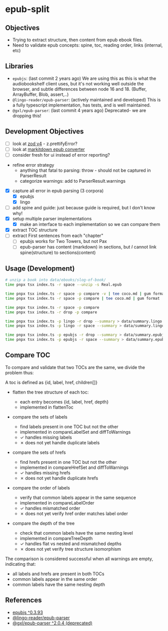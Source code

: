# epub-split

## Objectives

- Trying to extract structure, then content from epub ebook files.
- Need to validate epub concepts: spine, toc, reading order, links (internal, etc)

## Libraries

- `epubjs`: (last commit 2 years ago) We are using this as this is what the audiobookshelf client uses, but it's not working well outside the browser, and subtle differences between node 16 and 18. (Buffer, ArrayBuffer, Blob, assert,..)
- `@lingo-reader/epub-parser`: (actively maintained and developed) This is a fully typescript implementation, has tests, and is well maintained.
- `@gxl/epub-parser`: (last commit 4 years ago) Deprecated- we are dropping this!

## Development Objectives

- [ ] look at [zod v4](https://v4.zod.dev/v4) - z.prettifyError?
- [ ] look at [markitdown epub converter](https://github.com/microsoft/markitdown/blob/main/packages/markitdown/src/markitdown/converters/_epub_converter.py)
- [ ] consider fresh for ui instead of error reporting?
- refine error strategy
  - anything that fatal to parsing: throw - should not be captured in ParserResult
  - categorize warnings: add to ParserResult.warnings
- [x] capture all error in epub parsing (3 corpora)
  - [x] epubjs
  - [x] lingo
- [ ] add spine and guide: just because guide is required, but I don't know why!
- [x] setup multiple parser implementations
  - [x] make an interface to each implementation so we can compare them
- [x] extract TOC structure
- [ ] extract First sentences from each "chapter"
  - [ ] epubjs works for Two Towers, but not Pax
  - [ ] epub-parser has content (markdown) in sections, but _I_ cannot link spine(structure) to sections(content)

## Usage (Development)

```bash
# unzip a book into data/ebooks/slog-of-book/
time pnpx tsx index.ts -r space --unzip -s Real.epub
```

```bash
time pnpx tsx index.ts -r space -p compare -v | tee coco.md | gum format
time pnpx tsx index.ts -r space -p compare | tee coco.md | gum format

time pnpx tsx index.ts -r space -p compare
time pnpx tsx index.ts -r drop -p compare

time pnpx tsx index.ts -p lingo -r drop --summary > data/summary.lingo.drop.md
time pnpx tsx index.ts -p lingo -r space --summary > data/summary.lingo.space.md

time pnpx tsx index.ts -p epubjs -r drop --summary > data/summary.epubjs.drop.md
time pnpx tsx index.ts -p epubjs -r space --summary > data/summary.epubjs.space.md
```

## Compare TOC

To compare and validate that two TOCs are the same, we divide the problem thus:

A toc is defined as {id, label, href, children[]}

- flatten the tree structure of each toc:
  - each entry becomes {id, label, href, depth}
  - implemented in flattenToc

- compare the sets of labels
  - find labels present in one TOC but not the other
  - implemented in compareLabelSet and diffToWarnings
  - ✓ handles missing labels
  - ✗ does not yet handle duplicate labels

- compare the sets of hrefs
  - find hrefs present in one TOC but not the other
  - implemented in compareHrefSet and diffToWarnings
  - ✓ handles missing hrefs
  - ✗ does not yet handle duplicate hrefs

- compare the order of labels
  - verify that common labels appear in the same sequence
  - implemented in compareLabelOrder
  - ✓ handles mismatched order
  - ✗ does not yet verify href order matches label order

- compare the depth of the tree
  - check that common labels have the same nesting level
  - implemented in compareTreeDepth
  - ✓ handles flat vs nested and mismatched depths
  - ✗ does not yet verify tree structure isomorphism

The comparison is considered successful when all warnings are empty, indicating that:

- all labels and hrefs are present in both TOCs
- common labels appear in the same order
- common labels have the same nesting depth

## References

- [epubjs ^0.3.93](https://github.com/futurepress/epub.js)
- [@lingo-reader/epub-parser](https://github.com/hhk-png/lingo-reader/blob/main/packages/epub-parser/README.md)
- [@gxl/epub-parser ^2.0.4 (deprecated)](https://github.com/gaoxiaoliangz/epub-parser)
